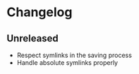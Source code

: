 # Changelog

## Unreleased

- Respect symlinks in the saving process
- Handle absolute symlinks properly
